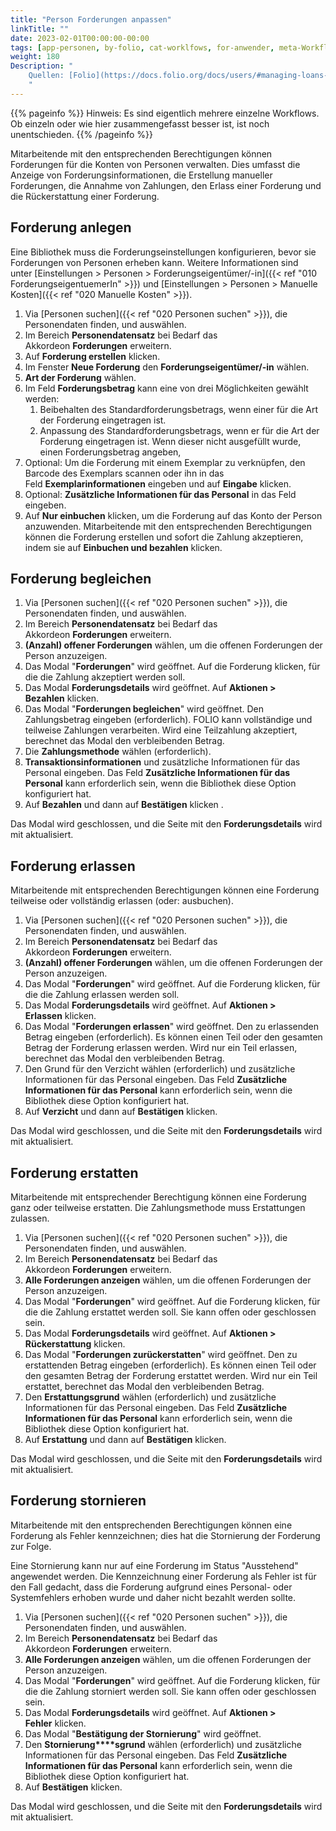 ```yaml
---
title: "Person Forderungen anpassen"
linkTitle: ""
date: 2023-02-01T00:00:00-00:00
tags: [app-personen, by-folio, cat-worklfows, for-anwender, meta-Workflow-Sammlung]
weight: 180
Description: "
    Quellen: [Folio](https://docs.folio.org/docs/users/#managing-loans-and-feefines-for-patrons) <!-- & [GBV](https://info.gebev.de/display/FOLIOGBVEXTERN/Folio:+Person+Forderungen+anpassen) -->
    "
---
```


{{% pageinfo %}}
Hinweis: Es sind eigentlich mehrere einzelne Workflows. Ob einzeln oder wie hier zusammengefasst besser ist, ist noch unentschieden.
{{% /pageinfo %}}

Mitarbeitende mit den entsprechenden Berechtigungen können Forderungen für die Konten von Personen verwalten. Dies umfasst die Anzeige von Forderungsinformationen, die Erstellung manueller Forderungen, die Annahme von Zahlungen, den Erlass einer Forderung und die Rückerstattung einer Forderung.

## Forderung anlegen

Eine Bibliothek muss die Forderungseinstellungen konfigurieren, bevor sie Forderungen von Personen erheben kann. Weitere Informationen sind unter [Einstellungen > Personen > Forderungseigentümer/-in]({{< ref "010 ForderungseigentuemerIn" >}}) und [Einstellungen > Personen > Manuelle Kosten]({{< ref "020 Manuelle Kosten" >}}).

1.  Via [Personen suchen]({{< ref "020 Personen suchen" >}}), die Personendaten finden, und auswählen.
2.  Im Bereich **Personendatensatz** bei Bedarf das Akkordeon **Forderungen** erweitern.
3.  Auf **Forderung erstellen** klicken.
4.  Im Fenster **Neue Forderung** den **Forderungseigentümer/-in** wählen.
5.  **Art der Forderung** wählen.
6.  Im Feld **Forderungsbetrag** kann eine von drei Möglichkeiten gewählt werden:
    1.  Beibehalten des Standardforderungsbetrags, wenn einer für die Art der Forderung eingetragen ist.
    2.  Anpassung des Standardforderungsbetrags, wenn er für die Art der Forderung eingetragen ist. Wenn dieser nicht ausgefüllt wurde, einen Forderungsbetrag angeben,
7.  Optional: Um die Forderung mit einem Exemplar zu verknüpfen, den Barcode des Exemplars scannen oder ihn in das Feld **Exemplarinformationen** eingeben und auf **Eingabe** klicken.
8.  Optional: **Zusätzliche Informationen für das Personal** in das Feld eingeben.
9.  Auf **Nur einbuchen** klicken, um die Forderung auf das Konto der Person anzuwenden. Mitarbeitende mit den entsprechenden Berechtigungen können die Forderung erstellen und sofort die Zahlung akzeptieren, indem sie auf **Einbuchen und bezahlen** klicken.

## Forderung begleichen

1.  Via [Personen suchen]({{< ref "020 Personen suchen" >}}), die Personendaten finden, und auswählen.
2.  Im Bereich **Personendatensatz** bei Bedarf das Akkordeon **Forderungen** erweitern.
3.  **(Anzahl) offener Forderungen** wählen, um die offenen Forderungen der Person anzuzeigen.
4.  Das Modal "**Forderungen**" wird geöffnet. Auf die Forderung klicken, für die die Zahlung akzeptiert werden soll.
5.  Das Modal **Forderungsdetails** wird geöffnet. Auf **Aktionen > Bezahlen** klicken.
6.  Das Modal "**Forderungen begleichen**" wird geöffnet. Den Zahlungsbetrag eingeben (erforderlich). FOLIO kann vollständige und teilweise Zahlungen verarbeiten. Wird eine Teilzahlung akzeptiert, berechnet das Modal den verbleibenden Betrag.
7.  Die **Zahlungsmethode** wählen (erforderlich).
8.  **Transaktionsinformationen** und zusätzliche Informationen für das Personal eingeben. Das Feld **Zusätzliche Informationen für das Personal** kann erforderlich sein, wenn die Bibliothek diese Option konfiguriert hat.
9.  Auf **Bezahlen** und dann auf **Bestätigen** klicken .

Das Modal wird geschlossen, und die Seite mit den **Forderungsdetails** wird mit aktualisiert.

## Forderung erlassen

Mitarbeitende mit entsprechenden Berechtigungen können eine Forderung teilweise oder vollständig erlassen (oder: ausbuchen).

1.  Via [Personen suchen]({{< ref "020 Personen suchen" >}}), die Personendaten finden, und auswählen.
2.  Im Bereich **Personendatensatz** bei Bedarf das Akkordeon **Forderungen** erweitern.
3.  **(Anzahl) offener Forderungen** wählen, um die offenen Forderungen der Person anzuzeigen.
4.  Das Modal "**Forderungen**" wird geöffnet. Auf die Forderung klicken, für die die Zahlung erlassen werden soll.
5.  Das Modal **Forderungsdetails** wird geöffnet. Auf **Aktionen > Erlassen** klicken.
6.  Das Modal "**Forderungen erlassen**" wird geöffnet. Den zu erlassenden Betrag eingeben (erforderlich). Es können einen Teil oder den gesamten Betrag der Forderung erlassen werden. Wird nur ein Teil erlassen, berechnet das Modal den verbleibenden Betrag.
7.  Den Grund für den Verzicht wählen (erforderlich) und zusätzliche Informationen für das Personal eingeben. Das Feld **Zusätzliche Informationen für das Personal** kann erforderlich sein, wenn die Bibliothek diese Option konfiguriert hat.
8.  Auf **Verzicht** und dann auf **Bestätigen** klicken.

Das Modal wird geschlossen, und die Seite mit den **Forderungsdetails** wird mit aktualisiert.

## Forderung erstatten

Mitarbeitende mit entsprechender Berechtigung können eine Forderung ganz oder teilweise erstatten. Die Zahlungsmethode muss Erstattungen zulassen.

1.  Via [Personen suchen]({{< ref "020 Personen suchen" >}}), die Personendaten finden, und auswählen.
2.  Im Bereich **Personendatensatz** bei Bedarf das Akkordeon **Forderungen** erweitern.
3.  **Alle Forderungen anzeigen** wählen, um die offenen Forderungen der Person anzuzeigen.
4.  Das Modal "**Forderungen**" wird geöffnet. Auf die Forderung klicken, für die die Zahlung erstattet werden soll. Sie kann offen oder geschlossen sein.
5.  Das Modal **Forderungsdetails** wird geöffnet. Auf **Aktionen > Rückerstattung** klicken.
6.  Das Modal "**Forderungen zurückerstatten**" wird geöffnet. Den zu erstattenden Betrag eingeben (erforderlich). Es können einen Teil oder den gesamten Betrag der Forderung erstattet werden. Wird nur ein Teil erstattet, berechnet das Modal den verbleibenden Betrag.
7.  Den **Erstattungsgrund** wählen (erforderlich) und zusätzliche Informationen für das Personal eingeben. Das Feld **Zusätzliche Informationen für das Personal** kann erforderlich sein, wenn die Bibliothek diese Option konfiguriert hat.
8.  Auf **Erstattung** und dann auf **Bestätigen** klicken.

Das Modal wird geschlossen, und die Seite mit den **Forderungsdetails** wird mit aktualisiert.

## Forderung stornieren

Mitarbeitende mit den entsprechenden Berechtigungen können eine Forderung als Fehler kennzeichnen; dies hat die Stornierung der Forderung zur Folge.

Eine Stornierung kann nur auf eine Forderung im Status "Ausstehend" angewendet werden. Die Kennzeichnung einer Forderung als Fehler ist für den Fall gedacht, dass die Forderung aufgrund eines Personal- oder Systemfehlers erhoben wurde und daher nicht bezahlt werden sollte.

1.  Via [Personen suchen]({{< ref "020 Personen suchen" >}}), die Personendaten finden, und auswählen.
2.  Im Bereich **Personendatensatz** bei Bedarf das Akkordeon **Forderungen** erweitern.
3.  **Alle Forderungen anzeigen** wählen, um die offenen Forderungen der Person anzuzeigen.
4.  Das Modal "**Forderungen**" wird geöffnet. Auf die Forderung klicken, für die die Zahlung storniert werden soll. Sie kann offen oder geschlossen sein.
5.  Das Modal **Forderungsdetails** wird geöffnet. Auf **Aktionen > Fehler** klicken.
6.  Das Modal "**Bestätigung der Stornierung**" wird geöffnet.
7.  Den **Stornierung****sgrund** wählen (erforderlich) und zusätzliche Informationen für das Personal eingeben. Das Feld **Zusätzliche Informationen für das Personal** kann erforderlich sein, wenn die Bibliothek diese Option konfiguriert hat.
8.  Auf **Bestätigen** klicken.

Das Modal wird geschlossen, und die Seite mit den **Forderungsdetails** wird mit aktualisiert.
